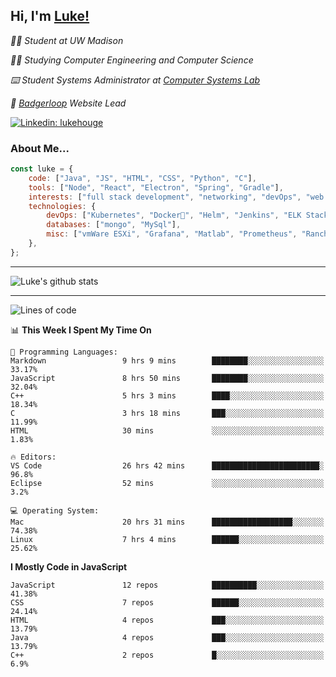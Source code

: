<h2> Hi, I'm <a href="https://www.lukehouge.com">Luke!</a></h2>

<p><em>👨‍🎓 Student at UW Madison</em></p>
<p><em>🧑‍💻 Studying Computer Engineering and Computer Science</em></p>
<p><em>⌨️ Student Systems Administrator at <a href="https://csl.cs.wisc.edu/">Computer Systems Lab</a></em></p>
<p><em>🚆  <a href="https://badgerloop.com">Badgerloop</a> Website Lead</em></p>


[![Linkedin: lukehouge](https://img.shields.io/badge/-lukehouge-blue?style=flat-square&logo=Linkedin&logoColor=white&link=https://www.linkedin.com/in/lukehouge/)](https://www.linkedin.com/in/lukehouge/)

### About Me...  

```javascript
const luke = {
    code: ["Java", "JS", "HTML", "CSS", "Python", "C"],
    tools: ["Node", "React", "Electron", "Spring", "Gradle"],
    interests: ["full stack development", "networking", "devOps", "web dev", "photography"],
    technologies: {
        devOps: ["Kubernetes", "Docker🐳", "Helm", "Jenkins", "ELK Stack"],
        databases: ["mongo", "MySql"],
        misc: ["vmWare ESXi", "Grafana", "Matlab", "Prometheus", "Rancher", "Cisco"]
    },
};
```
---

![Luke's github stats](https://github-readme-stats.vercel.app/api?username=lukehouge&show_icons=true&theme=dracula)

---

<!--START_SECTION:waka-->
![Lines of code](https://img.shields.io/badge/From%20Hello%20World%20I%27ve%20Written-381629%20lines%20of%20code-blue)

📊 **This Week I Spent My Time On** 

```text
💬 Programming Languages: 
Markdown                 9 hrs 9 mins        ████████░░░░░░░░░░░░░░░░░   33.17% 
JavaScript               8 hrs 50 mins       ████████░░░░░░░░░░░░░░░░░   32.04% 
C++                      5 hrs 3 mins        ████░░░░░░░░░░░░░░░░░░░░░   18.34% 
C                        3 hrs 18 mins       ███░░░░░░░░░░░░░░░░░░░░░░   11.99% 
HTML                     30 mins             ░░░░░░░░░░░░░░░░░░░░░░░░░   1.83%

🔥 Editors: 
VS Code                  26 hrs 42 mins      ████████████████████████░   96.8% 
Eclipse                  52 mins             ░░░░░░░░░░░░░░░░░░░░░░░░░   3.2%

💻 Operating System: 
Mac                      20 hrs 31 mins      ██████████████████░░░░░░░   74.38% 
Linux                    7 hrs 4 mins        ██████░░░░░░░░░░░░░░░░░░░   25.62%

```

**I Mostly Code in JavaScript** 

```text
JavaScript               12 repos            ██████████░░░░░░░░░░░░░░░   41.38% 
CSS                      7 repos             ██████░░░░░░░░░░░░░░░░░░░   24.14% 
HTML                     4 repos             ███░░░░░░░░░░░░░░░░░░░░░░   13.79% 
Java                     4 repos             ███░░░░░░░░░░░░░░░░░░░░░░   13.79% 
C++                      2 repos             █░░░░░░░░░░░░░░░░░░░░░░░░   6.9%

```



<!--END_SECTION:waka-->
